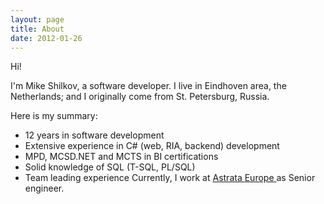 ```yaml
---
layout: page
title: About
date: 2012-01-26
---
```


Hi!

I'm Mike Shilkov, a software developer. I live in Eindhoven area, the Netherlands; and I originally come from St. Petersburg, Russia.

Here is my summary:

*   12 years in software development
*   Extensive experience in C# (web, RIA, backend) development
*   MPD, MCSD.NET and MCTS in BI certifications
*   Solid knowledge of SQL (T-SQL, PL/SQL)
*   Team leading experience
Currently, I work at [Astrata Europe ](http://astrata.eu)as Senior engineer.